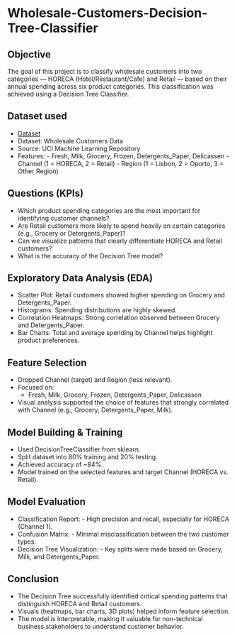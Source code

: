 # Wholesale-Customers-Decision-Tree-Classifier
## Objective 
The goal of this project is to classify wholesale customers into two categories — HORECA (Hotel/Restaurant/Cafe) and Retail — based on their annual spending across six product categories. This classification was achieved using a Decision Tree Classifier.

## Dataset used
-	<a href="https://github.com/SelvaTharsan/Wholesale-Customers-Decision-Tree-Classifier/blob/main/Wholesale%20customers%20data.csv"> Dataset </a>
- Dataset: Wholesale Customers Data
- Source: UCI Machine Learning Repository
- Features:
       - Fresh, Milk, Grocery, Frozen, Detergents_Paper, Delicassen
	     - Channel (1 = HORECA, 2 = Retail)
	     - Region (1 = Lisbon, 2 = Oporto, 3 = Other Region)

## Questions (KPIs)
-	Which product spending categories are the most important for identifying customer channels?
-	Are Retail customers more likely to spend heavily on certain categories (e.g., Grocery or Detergents_Paper)?
-	Can we visualize patterns that clearly differentiate HORECA and Retail customers?
-	What is the accuracy of the Decision Tree model?



##  Exploratory Data Analysis (EDA)
-	Scatter Plot: Retail customers showed higher spending on Grocery and Detergents_Paper.
-	Histograms: Spending distributions are highly skewed.
-	Correlation Heatmaps: Strong correlation observed between Grocery and Detergents_Paper.
-	Bar Charts: Total and average spending by Channel helps highlight product preferences.

## Feature Selection
- Dropped Channel (target) and Region (less relevant).
-	Focused on:
      - Fresh, Milk, Grocery, Frozen, Detergents_Paper, Delicassen
-	Visual analysis supported the choice of features that strongly correlated with Channel (e.g., Grocery, Detergents_Paper, Milk).

## Model Building & Training
-	Used DecisionTreeClassifier from sklearn.
-	Split dataset into 80% training and 20% testing.
-	Achieved accuracy of ~84%.
-	Model trained on the selected features and target Channel (HORECA vs. Retail).

## Model Evaluation
- Classification Report:
         - High precision and recall, especially for HORECA (Channel 1).
- Confusion Matrix:
         - Minimal misclassification between the two customer types.
- Decision Tree Visualization:
         - Key splits were made based on Grocery, Milk, and Detergents_Paper.



##  Conclusion
-	The Decision Tree successfully identified critical spending patterns that distinguish HORECA and Retail customers.
-	Visuals (heatmaps, bar charts, 3D plots) helped inform feature selection.
-	The model is interpretable, making it valuable for non-technical business stakeholders to understand customer behavior.




